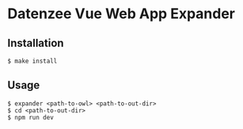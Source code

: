 # Datenzee Vue Web App Expander

## Installation

```
$ make install
```

## Usage

```
$ expander <path-to-owl> <path-to-out-dir>
$ cd <path-to-out-dir>
$ npm run dev
```